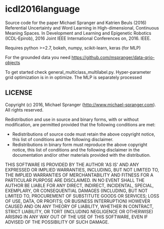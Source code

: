 # icdl2016language
Source code for the paper Michael Spranger and Katrien Beuls (2016) Referential Uncertainty and Word Learning in High-dimensional, Continuous Meaning Spaces. In Development and Learning and Epigenetic Robotics (ICDL-Epirob), 2016 Joint IEEE International Conferences on, 2016. IEEE.

Requires python >=2.7, bokeh, numpy, scikit-learn, keras (for MLP)

For the grounded data you need https://github.com/mspranger/data-qrio-objects

To get started check general_multiclass_multilabel.py. Hyper-parameter grid optimization is in in optimize. The MLP is separately processed

LICENSE
-------
Copyright (c) 2016, Michael Spranger (http://www.michael-spranger.com).
All rights reserved.

Redistribution and use in source and binary forms, with or without
modification, are permitted provided that the following conditions
are met:

  * Redistributions of source code must retain the above copyright
    notice, this list of conditions and the following disclaimer.
  * Redistributions in binary form must reproduce the above
    copyright notice, this list of conditions and the following
    disclaimer in the documentation and/or other materials
    provided with the distribution.
    
THIS SOFTWARE IS PROVIDED BY THE AUTHOR 'AS IS' AND ANY EXPRESSED
OR IMPLIED WARRANTIES, INCLUDING, BUT NOT LIMITED TO, THE IMPLIED
WARRANTIES OF MERCHANTABILITY AND FITNESS FOR A PARTICULAR PURPOSE
ARE DISCLAIMED.  IN NO EVENT SHALL THE AUTHOR BE LIABLE FOR ANY
DIRECT, INDIRECT, INCIDENTAL, SPECIAL, EXEMPLARY, OR CONSEQUENTIAL
DAMAGES (INCLUDING, BUT NOT LIMITED TO, PROCUREMENT OF SUBSTITUTE
GOODS OR SERVICES; LOSS OF USE, DATA, OR PROFITS; OR BUSINESS
INTERRUPTION) HOWEVER CAUSED AND ON ANY THEORY OF LIABILITY,
WHETHER IN CONTRACT, STRICT LIABILITY, OR TORT (INCLUDING
NEGLIGENCE OR OTHERWISE) ARISING IN ANY WAY OUT OF THE USE OF THIS
SOFTWARE, EVEN IF ADVISED OF THE POSSIBILITY OF SUCH DAMAGE.
